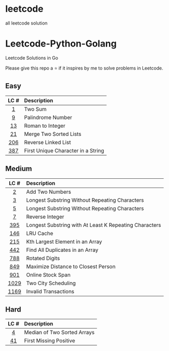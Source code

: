 # leetcode
all leetcode solution

# Leetcode-Python-Golang
Leetcode Solutions in Go

Please give this repo a ⭐ if it inspires by me to solve problems in Leetcode.

## Easy
|LC #|Description|
|:-:|:-|
|[1](https://leetcode.com/problems/two-sum/)| Two Sum|
|[9](https://leetcode.com/problems/palindrome-number/)| Palindrome Number|
|[13](https://leetcode.com/problems/roman-to-integer/)| Roman to Integer|
|[21](https://leetcode.com/problems/merge-two-sorted-lists/)| Merge Two Sorted Lists|
|[206](https://leetcode.com/problems/reverse-linked-list/)| Reverse Linked List|
|[387](https://leetcode.com/problems/first-unique-character-in-a-string/)| First Unique Character in a String|


## Medium
|LC #|Description|
|:-:|:-|
|[2](https://leetcode.com/problems/add-two-numbers/)|Add Two Numbers|
|[3](https://leetcode.com/problems/longest-substring-without-repeating-characters/)|Longest Substring Without Repeating Characters|
|[5](https://leetcode.com/problems/longest-palindromic-substring/)|Longest Substring Without Repeating Characters|
|[7](https://leetcode.com/problems/reverse-integer/)|Reverse Integer|
|[395](https://leetcode.com/problems/longest-substring-with-at-least-k-repeating-characters/)|Longest Substring with At Least K Repeating Characters|
|[146](https://leetcode.com/problems/lru-cache/)|LRU Cache|
|[215](https://leetcode.com/problems/kth-largest-element-in-an-array/)|Kth Largest Element in an Array|
|[442](https://leetcode.com/problems/find-all-duplicates-in-an-array)|Find All Duplicates in an Array|
|[788](https://leetcode.com/problems/rotated-digits/)|Rotated Digits|
|[849](https://leetcode.com/problems/maximize-distance-to-closest-person/)|Maximize Distance to Closest Person|
|[901](https://leetcode.com/problems/online-stock-span/)|Online Stock Span|
|[1029](https://leetcode.com/problems/two-city-scheduling/)|Two City Scheduling|
|[1169](https://leetcode.com/problems/invalid-transactions)|Invalid Transactions|

## Hard
|LC #|Description|
|:-:|:-|
|[4](https://leetcode.com/problems/median-of-two-sorted-arrays/)|Median of Two Sorted Arrays|
|[41](https://leetcode.com/problems/first-missing-positive/)|First Missing Positive|